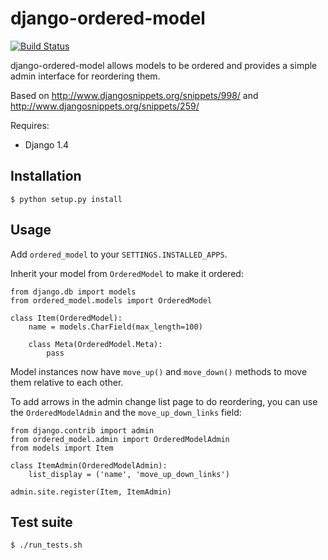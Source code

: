 django-ordered-model
====================

[![Build Status](https://secure.travis-ci.org/bfirsh/django-ordered-model.png?branch=master)](https://travis-ci.org/bfirsh/django-ordered-model)

django-ordered-model allows models to be ordered and provides a simple admin 
interface for reordering them.

Based on http://www.djangosnippets.org/snippets/998/ and 
http://www.djangosnippets.org/snippets/259/

Requires:

  * Django 1.4

Installation
------------

    $ python setup.py install

Usage
-----

Add `ordered_model` to your `SETTINGS.INSTALLED_APPS`.

Inherit your model from `OrderedModel` to make it ordered:
    
    from django.db import models
    from ordered_model.models import OrderedModel

    class Item(OrderedModel):
        name = models.CharField(max_length=100)

        class Meta(OrderedModel.Meta):
            pass

Model instances now have `move_up()` and `move_down()` methods to move them 
relative to each other.

To add arrows in the admin change list page to do reordering, you can use the 
`OrderedModelAdmin` and the `move_up_down_links` field:
    
    from django.contrib import admin
    from ordered_model.admin import OrderedModelAdmin
    from models import Item
    
    class ItemAdmin(OrderedModelAdmin):
        list_display = ('name', 'move_up_down_links')
    
    admin.site.register(Item, ItemAdmin)


Test suite
----------

    $ ./run_tests.sh

